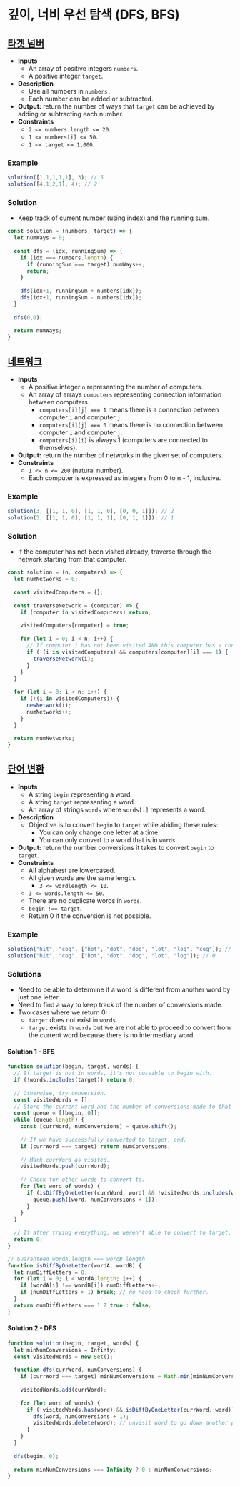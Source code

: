 # 깊이, 너비 우선 탐색 (DFS, BFS)

## [타겟 넘버](https://programmers.co.kr/learn/courses/30/lessons/43165)
- **Inputs**
  - An array of positive integers `numbers`.
  - A positive integer `target`.
- **Description**
  - Use all numbers in `numbers.`
  - Each number can be added or subtracted.
- **Output:** return the number of ways that `target` can be achieved by adding or subtracting each number.
- **Constraints**
  - `2 <= numbers.length <= 20`.
  - `1 <= numbers[i] <= 50`.
  - `1 <= target <= 1,000`.
### Example
```js
solution([1,1,1,1,1], 3); // 5
solution([4,1,2,1], 4); // 2
```
### Solution
- Keep track of current number (using index) and the running sum.
```js
const solution = (numbers, target) => {
  let numWays = 0;
  
  const dfs = (idx, runningSum) => {
    if (idx === numbers.length) {
      if (runningSum === target) numWays++;
      return;
    }
    
    dfs(idx+1, runningSum + numbers[idx]);
    dfs(idx+1, runningSum - numbers[idx]);
  }
  
  dfs(0,0);
  
  return numWays;
}
```

## [네트워크](https://programmers.co.kr/learn/courses/30/lessons/43162)
- **Inputs**
  - A positive integer `n` representing the number of computers.
  - An array of arrays `computers` representing connection information between computers.
    - `computers[i][j] === 1` means there is a connection between computer `i` and computer `j`.
    - `computers[i][j] === 0` means there is no connection between computer `i` and computer `j`.
    - `computers[i][i]` is always 1 (computers are connected to themselves).
- **Output:** return the number of networks in the given set of computers.
- **Constraints**
  - `1 <= n <= 200` (natural number).
  - Each computer is expressed as integers from 0 to n - 1, inclusive.
### Example
```js
solution(3, [[1, 1, 0], [1, 1, 0], [0, 0, 1]]); // 2
solution(3, [[1, 1, 0], [1, 1, 1], [0, 1, 1]]); // 1
```
### Solution
- If the computer has not been visited already, traverse through the network starting from that computer.
```js
const solution = (n, computers) => {
  let numNetworks = 0;
  
  const visitedComputers = {};
  
  const traverseNetwork = (computer) => {
    if (computer in visitedComputers) return;
    
    visitedComputers[computer] = true;
    
    for (let i = 0; i < n; i++) {
      // If computer i has not been visited AND this computer has a connection with computer i.
      if (!(i in visitedComputers) && computers[computer][i] === 1) {
        traverseNetwork(i);
      }
    }
  }
  
  for (let i = 0; i < n; i++) {
    if (!(i in visitedComputers)) {
      newNetwork(i);
      numNetworks++;
    }
  }
  
  return numNetworks;
}
```

## [단어 변환](https://programmers.co.kr/learn/courses/30/lessons/43163)
- **Inputs**
  - A string `begin` representing a word.
  - A string `target` representing a word.
  - An array of strings `words` where `words[i]` represents a word.
- **Description**
  - Objective is to convert `begin` to `target` while abiding these rules:
    - You can only change one letter at a time.
    - You can only convert to a word that is in `words`.
- **Output:** return the number conversions it takes to convert `begin` to `target`.
- **Constraints**
  - All alphabest are lowercased.
  - All given words are the same length.
    - `3 <= wordlength <= 10`.
  - `3 <= words.length <= 50`.
  - There are no duplicate words in `words`.
  - `begin !== target`.
  - Return 0 if the conversion is not possible.
### Example
```js
solution("hit", "cog", ["hot", "dot", "dog", "lot", "log", "cog"]); // 4
solution("hit", "cog", ["hot", "dot", "dog", "lot", "log"]); // 0
```
### Solutions
- Need to be able to determine if a word is different from another word by just one letter.
- Need to find a way to keep track of the number of conversions made.
- Two cases where we return 0:
  - `target` does not exist in `words`.
  - `target` exists in `words` but we are not able to proceed to convert from the current word because there is no intermediary word.
#### Solution 1 - BFS
```js
function solution(begin, target, words) {
  // If target is not in words, it's not possible to begin with.
  if (!words.includes(target)) return 0;
  
  // Otherwise, try conversion.
  const visitedWords = [];
  // Store the current word and the number of conversions made to that point.
  const queue = [[begin, 0]];
  while (queue.length) {
    const [currWord, numConversions] = queue.shift();
    
    // If we have successfully converted to target, end.
    if (currWord === target) return numConversions;
    
    // Mark currWord as visited.
    visitedWords.push(currWord);
    
    // Check for other words to convert to.
    for (let word of words) {
      if (isDiffByOneLetter(currWord, word) && !visitedWords.includes(word)) {
        queue.push([word, numConversions + 1]);
      }
    }
  }
  
  // If after trying everything, we weren't able to convert to target.
  return 0;
}

// Guaranteed wordA.length === wordB.length
function isDiffByOneLetter(wordA, wordB) {
  let numDiffLetters = 0;
  for (let i = 0; i < wordA.length; i++) {
    if (wordA[i] !== wordB[i]) numDiffLetters++;
    if (numDiffLetters > 1) break; // no need to check further.
  }
  return numDiffLetters === 1 ? true : false;
}
```
#### Solution 2 - DFS
```js
function solution(begin, target, words) {
  let minNumConversions = Infinty;
  const visitedWords = new Set();
  
  function dfs(currWord, numConversions) {
    if (currWord === target) minNumConversions = Math.min(minNumConversions, numConversions);
    
    visitedWords.add(currWord);
    
    for (let word of words) {
      if (!visitedWords.has(word) && isDiffByOneLetter(currWord, word)) {
        dfs(word, numConversions + 1);
        visitedWords.delete(word); // unvisit word to go down another path
      }
    }
  }
  
  dfs(begin, 0);
  
  return minNumConversions === Infinity ? 0 : minNumConversions;
}
```
